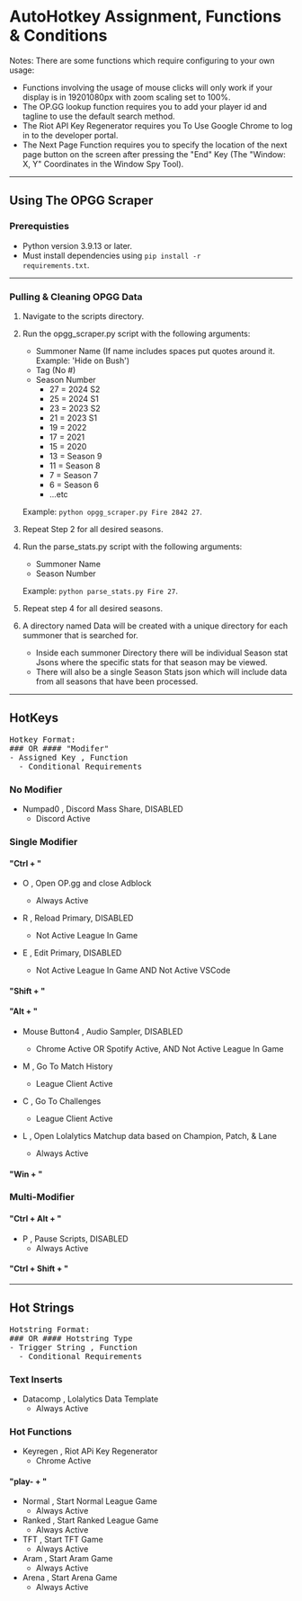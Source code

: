 # AutoHotkey Assignment, Functions & Conditions

Notes: There are some functions which require configuring to your own usage:

- Functions involving the usage of mouse clicks will only work if your display is in 19201080px with zoom scaling set to 100%.
- The OP.GG lookup function requires you to add your player id and tagline to use the default search method.
- The Riot API Key Regenerator requires you To Use Google Chrome to log in to the developer portal.
- The Next Page Function requires you to specify the location of the next page button on the screen after pressing the "End" Key (The "Window: X, Y" Coordinates in the Window Spy Tool).

---

## Using The OPGG Scraper

### Prerequisties

- Python version 3.9.13 or later.
- Must install dependencies using <code>pip install -r requirements.txt</code>.

---

### Pulling & Cleaning OPGG Data

1. Navigate to the scripts directory.
2. Run the opgg_scraper.py script with the following arguments:

   - Summoner Name (If name includes spaces put quotes around it. Example: 'Hide on Bush')
   - Tag (No #)
   - Season Number
     - 27 = 2024 S2
     - 25 = 2024 S1
     - 23 = 2023 S2
     - 21 = 2023 S1
     - 19 = 2022
     - 17 = 2021
     - 15 = 2020
     - 13 = Season 9
     - 11 = Season 8
     - 7 = Season 7
     - 6 = Season 6
     - ...etc

   Example: <code>python opgg_scraper.py Fire 2842 27</code>.

3. Repeat Step 2 for all desired seasons.
4. Run the parse_stats.py script with the following arguments:

   - Summoner Name
   - Season Number

   Example: <code>python parse_stats.py Fire 27</code>.

5. Repeat step 4 for all desired seasons.
6. A directory named Data will be created with a unique directory for each summoner that is searched for.
   - Inside each summoner Directory there will be individual Season stat Jsons where the specific stats for that season may be viewed.
   - There will also be a single Season Stats json which will include data from all seasons that have been processed.

---

## HotKeys

<pre>
Hotkey Format:
### OR #### "Modifer"
- Assigned Key , Function
  - Conditional Requirements
</pre>

### No Modifier

- Numpad0 , Discord Mass Share, DISABLED
  - Discord Active

### Single Modifier

#### "Ctrl + "

- O , Open OP.gg and close Adblock

  - Always Active

- R , Reload Primary, DISABLED

  - Not Active League In Game

- E , Edit Primary, DISABLED
  - Not Active League In Game AND Not Active VSCode

#### "Shift + "

#### "Alt + "

- Mouse Button4 , Audio Sampler, DISABLED

  - Chrome Active OR Spotify Active, AND Not Active League In Game

- M , Go To Match History

  - League Client Active

- C , Go To Challenges

  - League Client Active

- L , Open Lolalytics Matchup data based on Champion, Patch, & Lane
  - Always Active

#### "Win + "

### Multi-Modifier

#### "Ctrl + Alt + "

- P , Pause Scripts, DISABLED
  - Always Active

#### "Ctrl + Shift + "

---

## Hot Strings

<pre>
Hotstring Format:
### OR #### Hotstring Type
- Trigger String , Function
  - Conditional Requirements
</pre>

### Text Inserts

- Datacomp , Lolalytics Data Template
  - Always Active

### Hot Functions

- Keyregen , Riot APi Key Regenerator
  - Chrome Active

#### "play- + "

- Normal , Start Normal League Game
  - Always Active
- Ranked , Start Ranked League Game
  - Always Active
- TFT , Start TFT Game
  - Always Active
- Aram , Start Aram Game
  - Always Active
- Arena , Start Arena Game
  - Always Active
